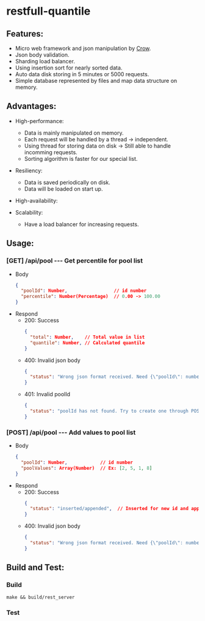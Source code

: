# restfull-quantile


## Features:
- Micro web framework and json manipulation by [Crow](https://github.com/ipkn/crow).
- Json body validation.
- Sharding load balancer.
- Using insertion sort for nearly sorted data.
- Auto data disk storing in 5 minutes or 5000 requests.
- Simple database represented by files and map data structure on memory.

## Advantages:
- High-performance:
  - Data is mainly manipulated on memory.
  - Each request will be handled by a thread -> independent.
  - Using thread for storing data on disk -> Still able to handle incomming requests.
  - Sorting algorithm is faster for our special list.
- Resiliency:
  - Data is saved periodically on disk.
  - Data will be loaded on start up.
- High-availability:

- Scalability:
  - Have a load balancer for increasing requests.

## Usage:
### [GET] **/api/pool** --- Get percentile for pool list
- Body
  ```json
  {
    "poolId": Number,                 // id number
    "percentile": Number(Percentage)  // 0.00 -> 100.00
  }
  ```
- Respond
  - 200: Success
    ```json
    {
      "total": Number,    // Total value in list
      "quantile": Number, // Calculated quantile
    }
    ```
  - 400: Invalid json body
    ```json
    {
      "status": "Wrong json format received. Need {\"poolId\": number, \"percentile\": number(percentage)}"
    }
    ```
  - 401: Invalid poolId
    ```json
    {
      "status": "poolId has not found. Try to create one through POST(/api/pool)"
    }
    ```

### [POST] **/api/pool** --- Add values to pool list
- Body
  ```json
  {
    "poolId": Number,            // id number
    "poolValues": Array(Number)  // Ex: [2, 5, 1, 8]
  }
  ```
- Respond
  - 200: Success
    ```json
    {
      "status": "inserted/appended",  // Inserted for new id and appended for existed id
    }
    ```
  - 400: Invalid json body
    ```json
    {
      "status": "Wrong json format received. Need {\"poolId\": number, \"percentile\": number(percentage)}"
    }
    ```

## Build and Test:
### Build
```shell
make && build/rest_server
```

### Test
